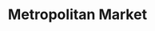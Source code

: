 ---
title: "Metropolitan Market"
url: /seattle/metropolitan-market-40th-avenue-northeast/
shop: Supermarkt
---